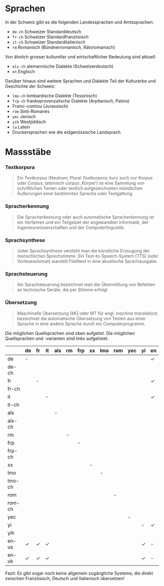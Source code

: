 



# Sprachen

In der Schweiz gibt es die folgenden Landessprachen und Amtssprachen:

- `de-ch` Schweizer Standarddeutsch
- `fr-ch` Schweizer Standardfranzösisch
- `it-ch` Schweizer Standarditalienisch
- `rm` Romanisch (Bündnerromanisch, Rätoromanisch)

Von ähnlich grosser kultureller und wirtschaftlicher Bedeutung sind aktuell:
- `als-ch` alemannische Dialekte (Schweizerdeutsch)
- `en` Englisch

Darüber hinaus sind weitere Sprachen und Dialekte Teil der Kulturerbe und Geschichte der Schweiz:
- `lmo-ch` lombardische Dialekte (Tessinisch)
- `frp-ch` frankoprovenzalische Dialekte (Arpitanisch, Patois)
-  Frainc-comtou (Jurassisch)
- `rom` Sinti-Romanes
- `yec` Jenisch
- `yih` Westjiddisch
- `la` Latein
- Druckersprachen wie die eidgenössische Landsprach


# Massstäbe

### Textkorpora

> Ein Textkorpus (Neutrum; Plural *Textkorpora*; kurz auch nur *Korpus* oder *Corpus*; lateinisch *corpus* ‚Körper‘) ist eine Sammlung von schriftlichen Texten oder textlich aufgezeichneten mündlichen Äußerungen einer bestimmten Sprache oder Textgattung. 


### Spracherkennung

> Die Spracherkennung oder auch automatische Spracherkennung ist ein Verfahren und ein Teilgebiet der angewandten Informatik, der Ingenieurwissenschaften und der Computerlinguistik.


### Sprachsynthese

> Unter Sprachsynthese versteht man die künstliche Erzeugung der menschlichen Sprechstimme. 
> Ein Text-to-Speech-System (TTS) (oder Vorleseautomat) wandelt Fließtext in eine akustische Sprachausgabe. 


### Sprachsteuerung

> Als Sprachsteuerung bezeichnet man die Übermittlung von Befehlen an technische Geräte, die per Stimme erfolgt. 


### Übersetzung

> Maschinelle Übersetzung (MÜ oder MT für engl. *machine translation*) bezeichnet die automatische Übersetzung von Texten aus einer Sprache in eine andere Sprache durch ein Computerprogramm.

Die möglichen Quellsprachen sind oben aufgelist.  Die möglichen Quellsprachen und -varianten sind links aufgelistet.

|        | de | fr | it | als | rm | frp | xx | lmo | rom | yec | yi | en |
| ------ | -- | -- | -- | --- | -- | --- | -- | --- | --- | --- | -- | -- |
| de     | -  |    |    |     |    |     |    |     |     |     |    | ✓  |
| de-ch  |    |    |    |     |    |     |    |     |     |     |    |    |
| fr     |    | -  |    |     |    |     |    |     |     |     |    | ✓  |
| fr-ch  |    |    |    |     |    |     |    |     |     |     |    |    |
| it     |    |    | -  |     |    |     |    |     |     |     |    | ✓  |
| it-ch  |    |    |    |     |    |     |    |     |     |     |    |    |
| als    |    |    |    | -   |    |     |    |     |     |     |    |    |
| als-ch |    |    |    |     |    |     |    |     |     |     |    |    |
| rm     |    |    |    |     | -  |     |    |     |     |     |    |    |
| frp    |    |    |    |     |    | -   |    |     |     |     |    |    |
| frp-ch |    |    |    |     |    |     |    |     |     |     |    |    |
| xx     |    |    |    |     |    |     | -  |     |     |     |    |    |
| lmo    |    |    |    |     |    |     |    | -   |     |     |    |    |
| lmo-ch |    |    |    |     |    |     |    |     |     |     |    |    |
| rom    |    |    |    |     |    |     |    |     | -   |     |    |    |
| rom-ch |    |    |    |     |    |     |    |     |     |     |    |    |
| yec    |    |    |    |     |    |     |    |     |     | -   |    |    |
| yi     |    |    |    |     |    |     |    |     |     |     | -  | ✓  |
| yih    |    |    |    |     |    |     |    |     |     |     |    |    |
| en-us  | ✓  | ✓  | ✓  |     |    |     |    |     |     |     | ✓  | -  |
| en-uk  | ✓  | ✓  | ✓  |     |    |     |    |     |     |     | ✓  | -  |

Fazit: Es gibt sogar noch keine allgemein zugängliche Systeme, die direkt zwischen Französisch, Deutsch und Italienisch übersetzen!


